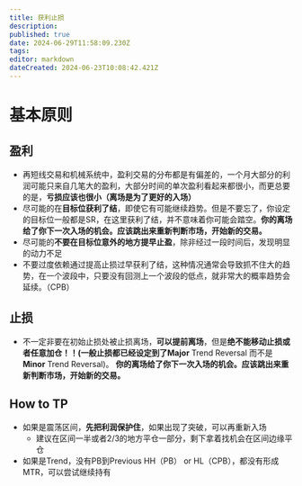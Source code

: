 ```yaml
---
title: 获利止损
description: 
published: true
date: 2024-06-29T11:58:09.230Z
tags: 
editor: markdown
dateCreated: 2024-06-23T10:08:42.421Z
---
```


# 基本原则
## 盈利
  - 再短线交易和机械系统中，盈利交易的分布都是有偏差的，一个月大部分的利润可能只来自几笔大的盈利，大部分时间的单次盈利看起来都很小，而更总要的是，**亏损应该也很小（离场是为了更好的入场）**
  - 尽可能的在**目标位获利了结**，即使它有可能继续趋势。但是不要忘了，你设定的目标位一般都是SR，在这里获利了结，并不意味着你可能会踏空。**你的离场给了你下一次入场的机会。应该跳出来重新判断市场，开始新的交易。**
  - 尽可能的**不要在目标位意外的地方提早止盈**，除非经过一段时间后，发现明显的动力不足
  - 不要过度依赖通过提高止损过早获利了结，这种情况通常会导致抓不住大的趋势，在一个波段中，只要没有回测上一个波段的低点，就非常大的概率趋势会延续。（CPB）
## 止损
  - 不一定非要在初始止损处被止损离场，**可以提前离场**，但是**绝不能移动止损或者任意加仓！！(**一般止损都已经设定到了**Major** Trend Reversal 而不是 **Minor** Trend Reversal)。 **你的离场给了你下一次入场的机会。应该跳出来重新判断市场，开始新的交易。**
## How to TP
- 如果是震荡区间，**先把利润保护住**，如果出现了突破，可以再重新入场
	- 建议在区间一半或者2/3的地方平仓一部分，剩下拿着找机会在区间边缘平仓
- 如果是Trend，没有PB到Previous HH（PB） or HL（CPB），都没有形成MTR，可以尝试继续持有
